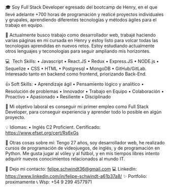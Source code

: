 🎓 Soy Full Stack Developer egresado del bootcamp de Henry, en el que llevé adelante +700 horas de programación y realicé proyectos individuales y grupales, aprendiendo diferentes tecnologías y métodos ágiles para el trabajo en equipo.

🔧 Actualmente busco trabajo como desarrollador web, trabajé haciendo varias páginas en mi cursada en Henry y estoy listo para volcar todas las tecnologias aprendidas en nuevos retos. Estoy estudiando actualmente otros lenguajes y teconologias para seguir ampliando mis horizontes.

💻 ​ Tech Skills: 
• Javascript • React.JS • Redux • Express.JS • NODE.js • Sequelize • CSS • HTML • Postgresql • MongoDB • GitHub/GitLab. Interesado tanto en backend como frontend, priorizando Back-End.

👍 Soft Skills:
• Aprendizaje ágil • Pensamiento lógico y analítico • Resolución de problemas • Innovador • Trabajo en Equipo • Colaboración • Proactivo • Apasionado • Resiliente • Disciplinado

🔧 Mi objetivo laboral es conseguir mi primer empleo como Full Stack Developer, para conseguir experiencia y aprender todo lo posible en algún proyecto. 

💡 Idiomas: 
• Inglés C2 Proficient.
Certificado: https://www.efset.org/cert/Rs6xGs

🎨 Otras cosas sobre mí: Tengo 27 años, soy desarrollador web, he realizado cursos de programación de videojuegos, de inglés, y de programación en Python.
Me gusta jugar al vóley y al fútbol, y en mis tiempos libres intento adquirir nuevos conocimientos relacionados al mundo IT.

📩 Dejo mi contacto: felipe.schwindt36@gmail.com
💻 LinkedIn: https://www.linkedin.com/in/felipe-schwindt-a61b37a8/
✨ Portfolio: proximamente
📞 Wsp: +54 9 299 4577971
